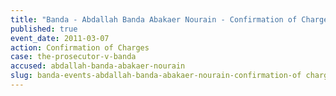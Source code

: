 ```yaml
---
title: "Banda - Abdallah Banda Abakaer Nourain - Confirmation of Charges "
published: true
event_date: 2011-03-07
action: Confirmation of Charges
case: the-prosecutor-v-banda
accused: abdallah-banda-abakaer-nourain
slug: banda-events-abdallah-banda-abakaer-nourain-confirmation-of charges
---
```

